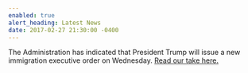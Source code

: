 ```yaml
---
enabled: true
alert_heading: Latest News
date: 2017-02-27 21:30:00 -0400
---
```

The Administration has indicated that President Trump will issue a new
immigration executive order on Wednesday. [Read our take here.](/updates/2017/02/27/statement-on-pending-eo)
